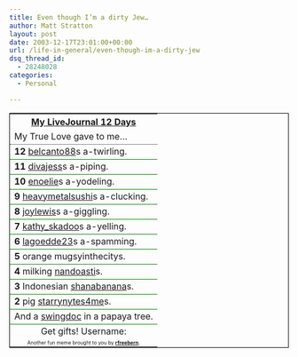 ```yaml
---
title: Even though I’m a dirty Jew…
author: Matt Stratton
layout: post
date: 2003-12-17T23:01:00+00:00
url: /life-in-general/even-though-im-a-dirty-jew
dsq_thread_id:
  - 28248028
categories:
  - Personal

---
```

<table border="0" style="border:1px black solid;">
  <tr>
    <th>
      <a href="https://www.corknut.org/toys/12days/">My LiveJournal 12 Days</a>
    </th>
  </tr>
  
  <tr>
    <td style="border-bottom:1px black dotted;">
      My True Love gave to me&#8230;
    </td>
  </tr>
  
  <tr>
    <td style="border-bottom:1px green solid;">
      <b>12</b> <a href="https://www.livejournal.com/users/belcanto88">belcanto88</a>s a-twirling.
    </td>
  </tr>
  
  <tr>
    <td style="border-bottom:1px green solid;">
      <b>11</b> <a href="https://www.livejournal.com/users/divajess">divajess</a>s a-piping.
    </td>
  </tr>
  
  <tr>
    <td style="border-bottom:1px green solid;">
      <b>10</b> <a href="https://www.livejournal.com/users/enoelie">enoelie</a>s a-yodeling.
    </td>
  </tr>
  
  <tr>
    <td style="border-bottom:1px green solid;">
      <b>9</b> <a href="https://www.livejournal.com/users/heavymetalsushi">heavymetalsushi</a>s a-clucking.
    </td>
  </tr>
  
  <tr>
    <td style="border-bottom:1px green solid;">
      <b>8</b> <a href="https://www.livejournal.com/users/joylewis">joylewis</a>s a-giggling.
    </td>
  </tr>
  
  <tr>
    <td style="border-bottom:1px green solid;">
      <b>7</b> <a href="https://www.livejournal.com/users/kathy_skadoo">kathy_skadoo</a>s a-yelling.
    </td>
  </tr>
  
  <tr>
    <td style="border-bottom:1px green solid;">
      <b>6</b> <a href="https://www.livejournal.com/users/lagoedde23">lagoedde23</a>s a-spamming.
    </td>
  </tr>
  
  <tr>
    <td style="border-bottom:1px green solid;">
      <b>5</b> orange mugsyinthecitys.
    </td>
  </tr>
  
  <tr>
    <td style="border-bottom:1px green solid;">
      <b>4</b> milking <a href="https://www.livejournal.com/users/nandoasti">nandoasti</a>s.
    </td>
  </tr>
  
  <tr>
    <td style="border-bottom:1px green solid;">
      <b>3</b> Indonesian <a href="https://www.livejournal.com/users/shanabanana">shanabanana</a>s.
    </td>
  </tr>
  
  <tr>
    <td style="border-bottom:1px green solid;">
      <b>2</b> pig <a href="https://www.livejournal.com/users/starrynytes4me">starrynytes4me</a>s.
    </td>
  </tr>
  
  <tr>
    <td style="border-bottom:1px green solid;">
      And a <a href="https://www.livejournal.com/users/swingdoc">swingdoc</a> in a papaya tree.
    </td>
  </tr></td> </tr> 
  
  <tr>
    <td style="text-align:center;">
      Get gifts! Username:
    </td>
  </tr>
  
  <tr>
    <td style="font-size:xx-small;text-align:center;">
      Another fun meme brought to you by <a href="https://www.livejournal.com/users/rfreebern/"><b>rfreebern</b></a>.
    </td>
  </tr>
</table>
